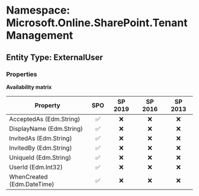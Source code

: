 # Namespace: Microsoft.Online.SharePoint.TenantManagement

## Entity Type: ExternalUser

### Properties

**Availability matrix**

Property | SPO | SP 2019 | SP 2016 | SP 2013
----------|:---:|:-------:|:-------:|:-------:
AcceptedAs (Edm.String) | ✅ | ❌ | ❌ | ❌
DisplayName (Edm.String) | ✅ | ❌ | ❌ | ❌
InvitedAs (Edm.String) | ✅ | ❌ | ❌ | ❌
InvitedBy (Edm.String) | ✅ | ❌ | ❌ | ❌
UniqueId (Edm.String) | ✅ | ❌ | ❌ | ❌
UserId (Edm.Int32) | ✅ | ❌ | ❌ | ❌
WhenCreated (Edm.DateTime) | ✅ | ❌ | ❌ | ❌
